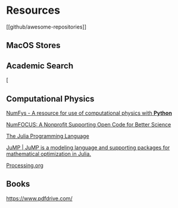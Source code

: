 # Resources

[[github/awesome-repositories]]


## MacOS Stores



## Academic Search

[
## Computational Physics

[NumFys - A resource for use of computational physics with **Python**](https://www.numfys.net/)

[NumFOCUS: A Nonprofit Supporting Open Code for Better Science](https://numfocus.org/)





















[The Julia Programming Language](https://julialang.org/)

[JuMP | JuMP is a modeling language and supporting packages for mathematical optimization in Julia.](https://jump.dev/)

[Processing.org](https://processing.org/)

## Books

https://www.pdfdrive.com/
